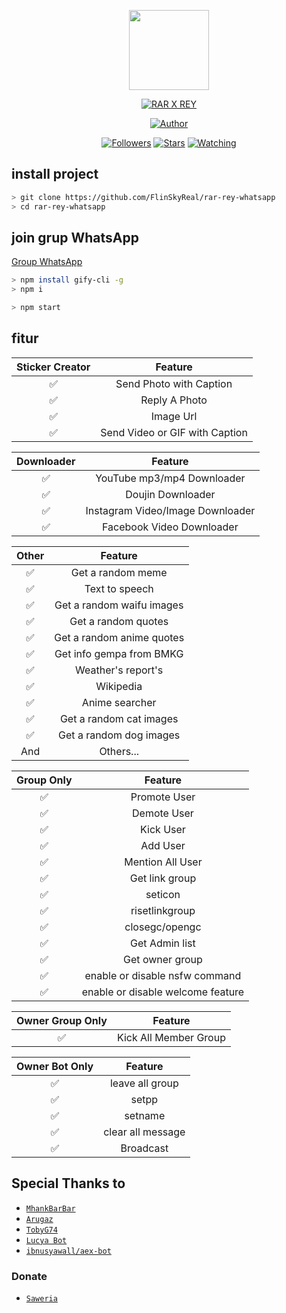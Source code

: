 <p align="center">
<img src="https://avatars3.githubusercontent.com/u/76969354?s=400&u=1ceaf43bd7e0fdb53563faf97ca77e275936168d&v=4" width="128" height="128"/>
</p>
<p align="center">
<a href="#"><img title="RAR X REY" src="https://img.shields.io/badge/Rar X Rey-green?colorA=%23ff0000&colorB=%23017e40&style=for-the-badge"></a>
</p>
<p align="center">
<a href="https://github.com/FlinSky"><img title="Author" src="https://img.shields.io/badge/Author-RAR X REY-black.svg?style=for-the-badge&logo=github"></a>
</p>
<p align="center">
<a href="https://github.com/FlinSkyReal/followers"><img title="Followers" src="https://img.shields.io/github/followers/FlinSkyReal?color=blue&style=flat-square"></a>
<a href="https://github.com/FlinSkyReal/rar-rey-whatsapp/stargazers/"><img title="Stars" src="https://img.shields.io/github/stars/FlinSkyReal/whatsApp-bot?color=red&style=flat-square"></a>
<a href="https://github.com/FlinSkyReal/rar-rey-whatsapp/network/members"><img"></a>
<a href="https://github.com/FlinSkyReal/rar-rey-whatsapp/watchers"><img title="Watching" src="https://img.shields.io/github/watchers/FlinSkyReal/whatsApp-bot?label=Watchers&color=blue&style=flat-square"></a>
</p>

## install project

```bash
> git clone https://github.com/FlinSkyReal/rar-rey-whatsapp
> cd rar-rey-whatsapp
```

## join grup WhatsApp
[Group WhatsApp](https://chat.whatsapp.com/Isndxoe2HtJLe1kXR0b2Jh)

```bash
> npm install gify-cli -g
> npm i
```

```bash
> npm start
```

## fitur

| Sticker Creator |                Feature           |
| :-----------: | :--------------------------------: |
|       ✅       | Send Photo with Caption          |
|       ✅       | Reply A Photo                    |
|       ✅       | Image Url                        |
|       ✅       | Send Video or GIF with Caption   |


| Downloader |                     Feature                |
| :------------: | :---------------------------------------------: |
|       ✅        |   YouTube mp3/mp4 Downloader                    |
|       ✅       |   Doujin Downloader         |
|       ✅        |   Instagram Video/Image Downloader                  |
|       ✅        |   Facebook Video Downloader                  |


| Other  |                     Feature                     |
| :------------: | :---------------------------------------------: |
|       ✅        |   Get a random meme             |
|       ✅        |   Text to speech                |
|       ✅        |   Get a random waifu images     |
|       ✅        |   Get a random quotes           |
|       ✅        |   Get a random anime quotes     |
|       ✅        |   Get info gempa from BMKG      |
|       ✅        |   Weather's report's     |
|       ✅        |   Wikipedia                 |
|       ✅        |   Anime searcher    |
|       ✅        |   Get a random cat images       |
|       ✅        |   Get a random dog images       |
|      And        |   Others...                     |


| Group Only  |                     Feature                     |
| :------------: | :---------------------------------------------: |
|       ✅        |   Promote User                  |
|       ✅        |   Demote User                   |
|       ✅        |   Kick User                     |
|       ✅        |   Add User                      |
|       ✅        |   Mention All User              |
|       ✅        |   Get link group                |
|       ✅        |   seticon                       |
|       ✅        |   risetlinkgroup                |
|       ✅        |   closegc/opengc                |
|       ✅        |   Get Admin list                |
|       ✅        |   Get owner group               |
|       ✅        |   enable or disable nsfw command|
|       ✅        |   enable or disable welcome feature|


| Owner Group Only  |              Feature                |
| :------------: | :---------------------------------------------: |
|       ✅        |   Kick All Member Group                 |

| Owner Bot Only  |              Feature                |
| :------------: | :---------------------------------------------: |
|       ✅        |   leave all group 
|       ✅        |   setpp
|       ✅        |   setname
|       ✅        |   clear all message                 |
|       ✅        |   Broadcast                      |


## Special Thanks to
* [`MhankBarBar`](https://github.com/MhankBarBar/whatsapp-bot)
* [`Arugaz`](https://github.com/ArugaZ/whatsapp-bot)
* [`TobyG74`](https://github.com/TobyG74/ElainaBOT)
* [`Lucya Bot`](https://github.com/bdrsmsdn/lucya-bot)
* [`ibnusyawall/aex-bot`](https://github.com/ibnusyawall/aex-bot)

### Donate
* [`Saweria`](https://saweria.co/donate/helixa)
